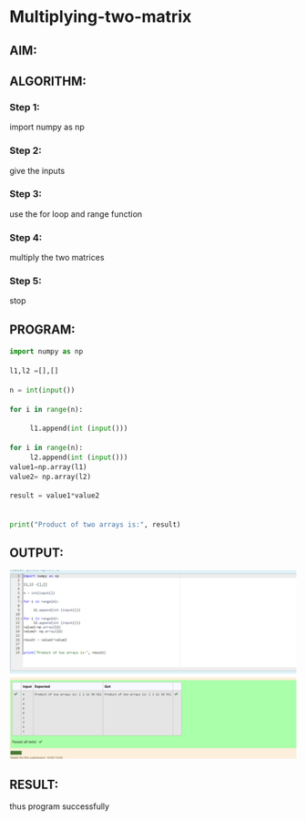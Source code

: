 # Multiplying-two-matrix

## AIM:

## ALGORITHM:

### Step 1:
import numpy as np
### Step 2:
give the inputs
### Step 3:
use the for loop and range function
### Step 4:
multiply the two matrices
### Step 5:
stop





## PROGRAM: 
~~~ python
import numpy as np

l1,l2 =[],[]

n = int(input())

for i in range(n):

     l1.append(int (input()))

for i in range(n):
     l2.append(int (input()))
value1=np.array(l1)
value2= np.array(l2)

result = value1*value2


print("Product of two arrays is:", result)
~~~

## OUTPUT:
![](manoj21.png)

## RESULT:
thus program successfully

